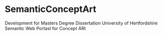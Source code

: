 # SemanticConceptArt
Development for Masters Degree Dissertation
University of Hertfordshire
Semantic Web Portasl for Concept ARt
